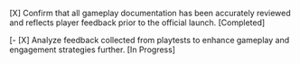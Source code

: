 [X] Confirm that all gameplay documentation has been accurately reviewed and reflects player feedback prior to the official launch. [Completed]

[- [X] Analyze feedback collected from playtests to enhance gameplay and engagement strategies further. [In Progress]
